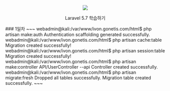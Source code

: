 <p align="center"><img src="https://laravel.com/assets/img/components/logo-laravel.svg"></p>
<p align="center">Laravel 5.7 학습하기</p>
### 1일차
~~~
webadmin@kali:/var/www/ivon.gonetis.com/html$ php artisan make:auth
Authentication scaffolding generated successfully.
webadmin@kali:/var/www/ivon.gonetis.com/html$ php artisan cache:table
Migration created successfully!
webadmin@kali:/var/www/ivon.gonetis.com/html$ php artisan session:table
Migration created successfully!
webadmin@kali:/var/www/ivon.gonetis.com/html$ php artisan make:controller API/UserController --api
Controller created successfully.
webadmin@kali:/var/www/ivon.gonetis.com/html$ php artisan migrate:fresh
Dropped all tables successfully.
Migration table created successfully.
~~~